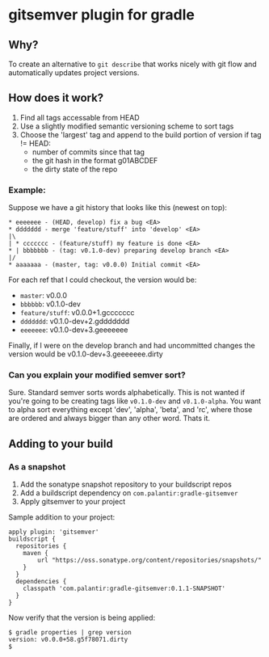 # gitsemver plugin for gradle

## Why?

To create an alternative to `git describe` that works nicely with git flow and automatically updates project versions.

## How does it work?

1. Find all tags accessable from HEAD
2. Use a slightly modified semantic versioning scheme to sort tags
3. Choose the 'largest' tag and append to the build portion of version if tag != HEAD:
   * number of commits since that tag
   * the git hash in the format g01ABCDEF
   * the dirty state of the repo

### Example:

Suppose we have a git history that looks like this (newest on top):

```
* eeeeeee - (HEAD, develop) fix a bug <EA>
* ddddddd - merge 'feature/stuff' into 'develop' <EA>
|\
| * ccccccc - (feature/stuff) my feature is done <EA>
* | bbbbbbb - (tag: v0.1.0-dev) preparing develop branch <EA>
|/
* aaaaaaa - (master, tag: v0.0.0) Initial commit <EA>
```

For each ref that I could checkout, the version would be:

* `master`: v0.0.0
* `bbbbbb`: v0.1.0-dev
* `feature/stuff`: v0.0.0+1.gccccccc
* `ddddddd`: v0.1.0-dev+2.gddddddd
* `eeeeeee`: v0.1.0-dev+3.geeeeeee

Finally, if I were on the develop branch and had uncommitted changes the version would be v0.1.0-dev+3.geeeeeee.dirty

### Can you explain your modified semver sort?

Sure. Standard semver sorts words alphabetically. This is not wanted if you're going to be creating tags like `v0.1.0-dev` and `v0.1.0-alpha`. You want to alpha sort everything except 'dev', 'alpha', 'beta', and 'rc', where those are ordered and always bigger than any other word. Thats it.

## Adding to your build

### As a snapshot

1. Add the sonatype snapshot repository to your buildscript repos
2. Add a buildscript dependency on `com.palantir:gradle-gitsemver`
3. Apply gitsemver to your project

Sample addition to your project:

```
apply plugin: 'gitsemver'
buildscript {
  repositories {
    maven {
        url "https://oss.sonatype.org/content/repositories/snapshots/"
    }
  }
  dependencies {
    classpath 'com.palantir:gradle-gitsemver:0.1.1-SNAPSHOT'
  }
}
```

Now verify that the version is being applied:

```
$ gradle properties | grep version
version: v0.0.0+58.g5f78071.dirty
$
```